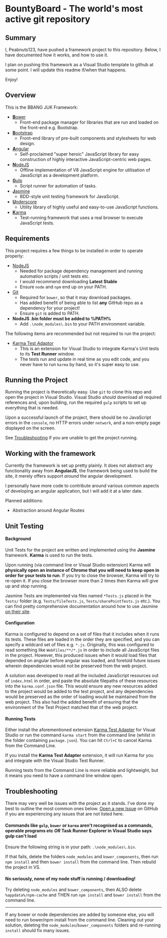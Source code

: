 # BountyBoard - The world's most active git repository

## Summary

I, Peabnuts123, have pushed a framework project to this repository.
Below, I have documented how it works, and how to use it.

I plan on pushing this framework as a Visual Studio template to github
at some point. I will update this readme if/when that happens.

Enjoy!

## Overview
This is the BBANG JUK Framework:

* [**B**ower](https://github.com/bower/bower)
    * Front-end package manager for libraries that are run and loaded on the front-end e.g. Bootstrap.
* [**B**ootstrap](https://github.com/twbs/bootstrap)
    * Front-end library of pre-built components and stylesheets for web design.
* [**A**ngular](https://github.com/angular/angular.js)
    * Self-proclaimed "super heroic" JavaScript library for easy construction of highly interactive JavaScript-centric web pages.
* [**N**odeJS](https://github.com/nodejs/node)
    * Offline implementation of V8 JavaScript engine for utilisation of JavaScript as a development platform.
* [**G**ulp](https://github.com/gulpjs/gulp)
    * Script runner for automation of tasks.
* [**J**asmine](https://github.com/jasmine/jasmine)
    * BDD-style unit testing framework for JavaScript.
* [**U**nderscore](https://github.com/jashkenas/underscore)
    * Utility library of highly useful and easy-to-use JavaScript functions.
* [**K**arma](https://github.com/karma-runner/karma)
    * Test-running framework that uses a real browser to execute JavaScript tests.

## Requirements
This project requires a few things to be installed in order to operate properly:

* [NodeJS](https://nodejs.org/en/)
    * Needed for package dependency management and running automation scripts / unit tests etc.
    * I would recommend downloading **Latest Stable**
    * Ensure `node` and `npm` end up on your PATH.
* [Git](https://git-scm.com/downloads)
    * Required for `bower`, so that it may download packages.
    * Has added benefit of being able to list **any** GitHub repo as a dependency for your project!
    * Ensure `git` is added to PATH.
* **NodeJS .bin folder must be added to %PATH%**
    * Add `.\node_modules\.bin` to your PATH environment variable.


The following items are recommended but not required to run the project:

* [Karma Test Adaptor](https://github.com/MortenHoustonLudvigsen/KarmaTestAdapter)
    * This is an extension for Visual Studio to integrate Karma's Unit tests to its **Test Runner** window.
    * The tests run and update in real time as you edit code, and you never have to run `karma` by hand, so it's super easy to use.


## Running the Project
Running the project is theoretically easy. Use `git` to clone this repo and open the project in Visual Studio. 
Visual Studio *should* download all required references and, upon building, run the required `gulp` scripts to
set up everything that is needed.

Upon a successful launch of the project, there should be no JavaScript errors in the `console`, no HTTP errors under `network`, 
and a non-empty page displayed on the screen.

See [Troubleshooting](#troubleshooting) if you are unable to get the project running.

## Working with the framework
Currently the framework is set up pretty plainly. It does not abstract any functionality away from **AngularJS**, the framework
being used to build the site, it merely offers support *around* the angular development.

I personally have more code to contribute around various common aspects of developing an
angular application, but I will add it at a later date.

Planned additions:

* Abstraction around Angular Routes

## Unit Testing
#### Background
Unit Tests for the project are written and implemented using the **Jasmine** framework. 
**Karma** is used to run the tests.

Upon running (via command line or Visual Studio extension) Karma will **physically open an instance of Chrome
that you will need to keep open in order for your tests to run**. If you try to close the browser, Karma will
try to re-open it. If you close the browser more than 2 times then Karma will give up and stop running.

Jasmine Tests are implemented via files named `*Tests.js` placed in the `Tests/` folder (e.g. `Tests/fileTests.js`, `Tests/sharePointTests.js` etc.). You can find
pretty comprehensive documentation around how to use Jasmine [on their site](http://jasmine.github.io/edge/introduction.html).


#### Configuration

Karma is configured to depend on a set of files that it includes when it runs its tests.
These files are loaded in the order they are specified, and you can specify a wildcard set of files
e.g. `*.js`. Originally, this was configured to read something like `WebFiles/**/*.js` in order to 
include all JavaScript files in the project. However, this produced issues when it would load files that
depended on angular before angular was loaded, and foretold future issues wherein dependencies would not
be preserved from the web project.

A solution was developed to read all the included JavaScript resources out of `index.html` in order,
and paste the absolute filepaths of these resources into the `karma.conf.json` file. This would ensure
any new resources added to the project would be added to the test project, and any dependencies would be preserved as the
order of loading would be maintained from the web project. This also had the added benefit of ensuring
that the environment of the Test Project matched that of the web project.

#### Running Tests
Either install the aforementioned extension [Karma Test Adapter](https://github.com/MortenHoustonLudvigsen/KarmaTestAdapter) for Visual Studio or run the command `karma start` 
from the command line (whilst in the folder containing `package.json`). You can hit `Ctrl+C` to cancel Karma from the Command Line.

If you install the **Karma Test Adapter** extension, it will run Karma for you and integrate with the Visual Studio Test Runner.

Running tests from the Command Line is more reliable and lightweight, but it means you need to have a command line window open.

## Troubleshooting
There may very well be issues with the project as it stands. I've done my best to outline the most common ones below.
[Open a new Issue](https://github.com/KukoShaku/BountyBoard/issues/new) on GitHub if you are experiencing any issues that are not
listed here.

#### Commands like `gulp`, `bower` or `karma` aren't recognised as a commands, operable programs etc *OR* Task Runner Explorer in Visual Studio says gulp can't load
Ensure the following string is in your path: `.\node_modules\.bin`.

If that fails, delete the folders `node_modules` and `bower_components`, then run `npm install` and then `bower install` from the command line. Then rebuild the project in VS.

#### No seriously, none of my node stuff is running / downloading!
Try deleting `node_modules` and `bower_components`, then ALSO delete `%appdata%/npm-cache` and THEN run `npm install` and `bower install` from the command line.

---

If any bower or node dependencies are added by someone else, you will need to run bower/npm install from the command line. Cleaning out your solution, deleting the `node_modules`/`bower_components`
folders and re-running `install` should fix many issues.